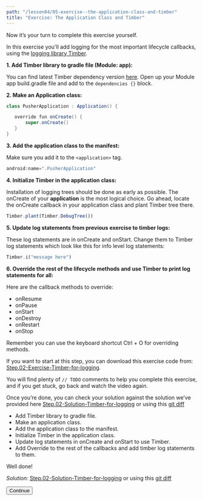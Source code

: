 ```yaml
---
path: "/lesson04/05-exercise--the-application-class-and-timber"
title: "Exercise: The Application Class and Timber"
---
```


<youtube id="fhiwalwj_Xw"></youtube>

<p>Now it’s your turn to complete this exercise yourself.</p>
<p>In this exercise you'll add logging for the most important lifecycle callbacks, using the <a target="_blank" href="https://github.com/JakeWharton/timber">logging library Timber</a>.</p>
<p><strong>1. Add Timber library to gradle file (Module: app): </strong></p>
<p>You can find latest Timber dependency version <a target="_blank" href="https://github.com/JakeWharton/timber#download">here</a>. Open up your Module app build.gradle file and add to the <code>dependencies {}</code> block.</p>
<p><strong>2. Make an Application class: </strong></p>

```java
class PusherApplication : Application() {

   override fun onCreate() {
       super.onCreate()
   }
}
```

<p><strong>3. Add the application class to the manifest: </strong></p>
<p>Make sure you add it to the <code>&lt;application&gt;</code> tag.</p>

```ts
android:name=".PusherApplication"
```

<p><strong>4. Initialize Timber in the application class: </strong></p>
<p>Installation of logging trees should be done as early as possible. The onCreate of your <strong>application</strong> is the most logical choice. Go ahead, locate the onCreate callback in your application class and plant Timber tree there.</p>

```ts
Timber.plant(Timber.DebugTree())
```

<p><strong>5. Update log statements from previous exercise to timber logs: </strong></p>
<p>These log statements are in onCreate and onStart. Change them to Timber log statements which look like this for info level log statements:</p>

```ts
Timber.i("message here")
```

<p><strong>6. Override the rest of the lifecycle methods and use Timber to print log statements for all: </strong></p>
<p>Here are the callback methods to override: </p>
<ul>
<li>onResume</li>
<li>onPause</li>
<li>onStart</li>
<li>onDestroy</li>
<li>onRestart</li>
<li>onStop</li>
</ul>
<p>Remember you can use the keyboard shortcut Ctrl + O for overriding methods.</p>
<p>If you want to start at this step, you can download this exercise code from: <a target="_blank" href="https://github.com/udacity/andfun-kotlin-dessert-pusher/archive/Step.02-Exercise-Timber-for-logging.zip">Step.02-Exercise-Timber-for-logging</a>.</p>
<p>You will find plenty of <code>// TODO</code> comments to help you complete this exercise, and if you get stuck, go back and watch the video again.</p>
<p>Once you’re done, you can check your solution against the solution we’ve provided here <a target="_blank" href="https://github.com/udacity/andfun-kotlin-dessert-pusher/tree/Step.02-Solution-Timber-for-logging">Step.02-Solution-Timber-for-logging</a> or using this <a target="_blank" href="https://github.com/udacity/andfun-kotlin-dessert-pusher/compare/Step.02-Exercise-Timber-for-logging...Step.02-Solution-Timber-for-logging">git diff</a></p>

<text-box variant='learningObjectives' name='Check the steps below as you implement them to complete this exercise.'>

- Add Timber library to gradle file.
- Make an application class.
- Add the application class to the manifest.
- Initialize Timber in the application class.
- Update log statements in onCreate and onStart to use Timber.
- Add Override to the rest of the callbacks and add timber log statements to them.

</text-box>

<p>Well done!</p>
<p><em>Solution:</em> <a target="_blank" href="https://github.com/udacity/andfun-kotlin-dessert-pusher/tree/Step.02-Solution-Timber-for-logging">Step.02-Solution-Timber-for-logging</a> or using this <a target="_blank" href="https://github.com/udacity/andfun-kotlin-dessert-pusher/compare/Step.02-Exercise-Timber-for-logging...Step.02-Solution-Timber-for-logging">git diff</a></p>
<button>Continue</button>
